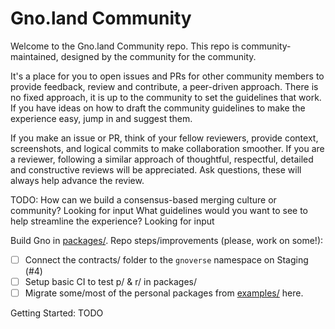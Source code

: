 # Gno.land Community

Welcome to the Gno.land Community repo. This repo is community-maintained, designed by the community for the community. 

It's a place for you to open issues and PRs for other community members to provide feedback, review and contribute, a peer-driven approach. There is no fixed approach, it is up to the community to set the guidelines that work. If you have ideas on how to draft the community guidelines to make the experience easy, jump in and suggest them. 

If you make an issue or PR, think of your fellow reviewers, provide context, screenshots, and logical commits to make collaboration smoother. If you are a reviewer, following a similar approach of thoughtful, respectful, detailed and constructive reviews will be appreciated. Ask questions, these will always help advance the review. 

TODO: 
How can we build a consensus-based merging culture or community? Looking for input
What guidelines would you want to see to help streamline the experience? Looking for input

Build Gno in [packages/](./packages).
Repo steps/improvements (please, work on some!):
- [ ] Connect the contracts/ folder to the `gnoverse` namespace on Staging (#4)
- [ ] Setup basic CI to test p/ & r/ in packages/
- [ ] Migrate some/most of the personal packages from [examples/](https://github.com/gnolang/gno/tree/master/examples) here.

Getting Started: TODO
